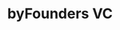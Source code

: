 ---
layout: firm_page
title: "byFounders VC"
id: "byfounders.vc"
permalink: "/byfoundersvcbyfounders.vc/"
website: "https://www.byfounders.vc"
offices: "Copenhagen (Denmark), Stockholm (Sweden), Aarhus (Denmark)"
investment_stages: "Pre-seed, Seed, Series A"
portfolio_companies: "Aeroguest, Aumio, Bob.W, Cello, Cobalt, Contractbook, Corti, Creative Force, Drem, DataCrunch, Dazzle Rocks, Digitail, Eduflow, Ento Labs, Figurement, Francis, Fuzey, GamerzClass, Garden, Greenely, Januar, Jellatech, Livv Health, Lovable, Lucinity, Meine Erde, Monta, Normative, Omnio, Outfunnel, Parahelp, PipeBio, Pixieray, Proper, QA Tech, Quantica, Qvin, Rig Dev, Rune, Safetywing, Salto X, Smitten, Sourcio, Spiio, Spoke, Starberry Games, Supernormal, Uizard, Vibrant, Watalook, Yaak Technologies, Zefram"
portfolio_link: "https://www.byfounders.vc/portfolio"
investment_markets: "B2B SaaS, Cloud Infrastructure, Consumer, Cybersecurity, Deep Tech, Dev & Design Tools, Energy & Climate, Fintech, Gaming, Health, Hospitality, Industry 4.0 & IoT, Sales/Marketing/CS, Techbio & Bio, Vertical SaaS"
founded_year: "2017"
description: "byFounders is a community-powered early-stage venture fund investing in globally ambitious teams connected to the Nordic and Baltic countries. It offers portfolio companies operational expertise and a global network through its Collective of founders and operators. byFounders takes an impact-aware approach to investing."
linkedin: "https://www.linkedin.com/company/byfounders/"
twitter: "https://twitter.com/ByFounders"
instagram: "https://www.instagram.com/byfounders/"
team_page: "https://www.byfounders.vc/team"
investor_type: "Venture Capital"
crunchbase: "https://www.crunchbase.com/organization/byfounders"
pitchbook: "https://pitchbook.com/profiles/investor/225735-76"

# SEO Optimization
meta_title: "byFounders VC - VC Firm - projectstartups.com"
meta_description: "byFounders VC, byFounders is a community-powered early-stage venture fund investing in globally ambitious teams connected to the Nordic and Baltic countries. It offe..."
meta_keywords: "byFounders VC, B2B SaaS, Cloud Infrastructure, Consumer, Cybersecurity, Deep Tech, Dev & Design Tools, Energy & Climate, Fintech, Gaming, Health, Hospitality, Industry 4.0 & IoT, Sales/Marketing/CS, Techbio & Bio, Vertical SaaS, VC firm, venture capital, startup investor, projectstartups.com"
canonical_url: "https://vc.projectstartups.com/byfoundersvcbyfounders.vc/"
---